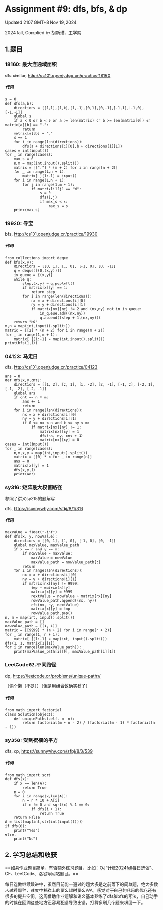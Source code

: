 # Assignment #9: dfs, bfs, & dp



Updated 2107 GMT+8 Nov 19, 2024

2024 fall, Complied by 胡新璞，工学院



## 1.题目



### 18160: 最大连通域面积

dfs similar, http://cs101.openjudge.cn/practice/18160

##### 代码

```
s = 0
def dfs(a,b):
    directions = [[1,1],[1,0],[1,-1],[0,1],[0,-1],[-1,1],[-1,0],[-1,-1]]
    global s
    if a < 0 or b < 0 or a >= len(matrix) or b >= len(matrix[0]) or matrix[a][b] == ".":
        return
    matrix[a][b] = "."
    s += 1
    for i in range(len(directions)):
        dfs(a + directions[i][0],b + directions[i][1])
cases = int(input())
for _ in range(cases):
    max_s = 0
    n,m = map(int,input().split())
    matrix = [["."] * (m + 2) for i in range(n + 2)]
    for _ in range(1,n + 1):
        matrix[_][1:-1] = input()
    for i in range(1,n + 1):
        for j in range(1,m + 1):
            if matrix[i][j] == "W":
                s = 0
                dfs(i,j)
                if max_s < s:
                    max_s = s
    print(max_s)
```

 

### 19930: 寻宝

bfs, http://cs101.openjudge.cn/practice/19930

##### 代码

```
from collections import deque
def bfs(x,y):
    directions = [[0, 1], [1, 0], [-1, 0], [0, -1]]
    q = deque([(0,(x,y))])
    in_queue = {(x,y)}
    while q:
        step,(x,y) = q.popleft()
        if matrix[x][y] == 1:
            return step
        for i in range(len(directions)):
            nx = x + directions[i][0]
            ny = y + directions[i][1]
            if matrix[nx][ny] != 2 and (nx,ny) not in in_queue:
                in_queue.add((nx,ny))
                q.append((step + 1,(nx,ny)))
    return "NO"
m,n = map(int,input().split())
matrix = [[2] * (n + 2) for i in range(m + 2)]
for _ in range(1,m + 1):
    matrix[_][1:-1] = map(int,input().split())
print(bfs(1,1))
```



###  04123: 马走日

dfs, http://cs101.openjudge.cn/practice/04123

```
ans = 0
def dfs(x,y,cnt):
    directions = [[1, 2], [2, 1], [1, -2], [2, -1], [-1, 2], [-2, 1], [-1, -2], [-2, -1]]
    global ans
    if cnt == n * m:
        ans += 1
        return
    for i in range(len(directions)):
        nx = x + directions[i][0]
        ny = y + directions[i][1]
        if 0 <= nx < n and 0 <= ny < m:
            if matrix[nx][ny] != 1:
                matrix[nx][ny] = 1
                dfs(nx, ny, cnt + 1)
                matrix[nx][ny] = 0
cases = int(input())
for _ in range(cases):
    n,m,x,y = map(int,input().split())
    matrix = [[0] * m for _ in range(n)]
    ans = 0
    matrix[x][y] = 1
    dfs(x,y,1)
    print(ans)
```



### sy316: 矩阵最大权值路径

参照了讲义sy315的题解写

dfs, https://sunnywhy.com/sfbj/8/1/316

##### 代码

```
maxValue = float("-inf")
def dfs(x, y, nowValue):
    directions = [[0, 1], [1, 0], [-1, 0], [0, -1]]
    global maxValue, maxValue_path
    if x == n and y == m:
        if nowValue > maxValue:
            maxValue = nowValue
            maxValue_path = nowValue_path[:]
        return
    for i in range(len(directions)):
        nx = x + directions[i][0]
        ny = y + directions[i][1]
        if matrix[nx][ny] != 9999:
            tmp = matrix[x][y]
            matrix[x][y] = 9999
            nextValue = nowValue + matrix[nx][ny]
            nowValue_path.append((nx, ny))
            dfs(nx, ny, nextValue)
            matrix[x][y] = tmp
            nowValue_path.pop()
n, m = map(int, input().split())
maxValue_path = []
nowValue_path = [(1, 1)]
matrix = [[9999] * (m + 2) for i in range(n + 2)]
for _ in range(1, n + 1):
    matrix[_][1:-1] = map(int, input().split())
dfs(1, 1, matrix[1][1])
for i in range(len(maxValue_path)):
    print(maxValue_path[i][0], maxValue_path[i][1])
```



### LeetCode62.不同路径

dp, https://leetcode.cn/problems/unique-paths/

（偷个懒（不是））（但是用组合数确实秒了）

##### 代码

```
from math import factorial
class Solution(object):
    def uniquePaths(self, m, n):
        return factorial(m + n - 2) / (factorial(m - 1) * factorial(n - 1))
```



### sy358: 受到祝福的平方

dfs, dp, https://sunnywhy.com/sfbj/8/3/539

##### 代码

```
from math import sqrt
def dfs(x):
    if x == len(A):
        return True
    n = 0
    for i in range(x,len(A)):
        n = n * 10 + A[i]
        if n != 0 and sqrt(n) % 1 == 0:
            if dfs(i + 1):
                return True
    return False
A = list(map(int,str(int(input()))))
if dfs(0):
    print("Yes")
else:
    print("No")
```





## 2. 学习总结和收获

==如果作业题目简单，有否额外练习题目，比如：OJ“计概2024fall每日选做”、CF、LeetCode、洛谷等网站题目。==

 

每日选做继续跟进中，虽然目前能一遍过的题大多是之前落下的简单题，绝大多数人过得那种，难度中档往上的要么超时要么WA，感觉对于自己的代码的优化还有很多的提升空间。这周借助作业题解和讲义基本熟练了dfs和bfs的写法，自己动手的时候在回溯这些地方还容易犯错导致出错，打算多刷几个题来巩固一下。

 